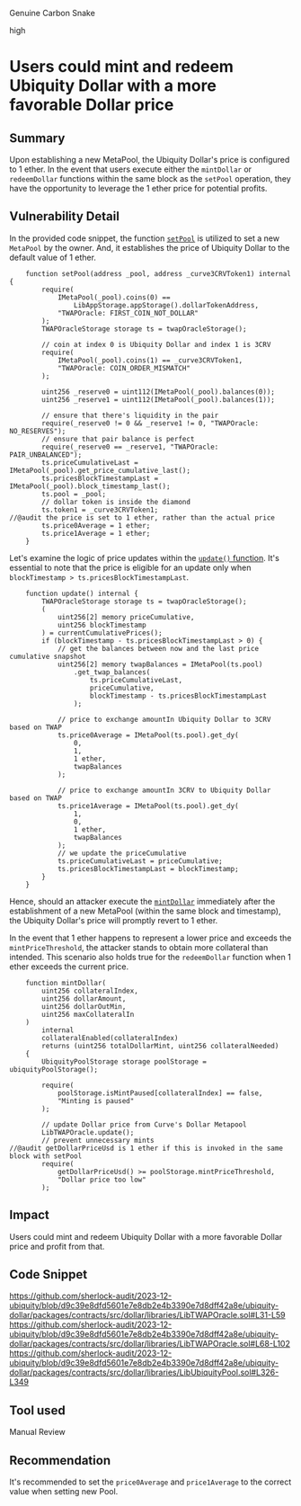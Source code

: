Genuine Carbon Snake

high

# Users could mint and redeem Ubiquity Dollar with a more favorable Dollar price

## Summary

Upon establishing a new MetaPool, the Ubiquity Dollar's price is configured to 1 ether. In the event that users execute either the `mintDollar` or `redeemDollar` functions within the same block as the `setPool` operation, they have the opportunity to leverage the 1 ether price for potential profits.

## Vulnerability Detail

In the provided code snippet, the function [`setPool`](https://github.com/sherlock-audit/2023-12-ubiquity/blob/d9c39e8dfd5601e7e8db2e4b3390e7d8dff42a8e/ubiquity-dollar/packages/contracts/src/dollar/libraries/LibTWAPOracle.sol#L31-L59) is utilized to set a new `MetaPool` by the owner. And, it establishes the price of Ubiquity Dollar to the default value of 1 ether.

```solidity
    function setPool(address _pool, address _curve3CRVToken1) internal {
        require(
            IMetaPool(_pool).coins(0) ==
                LibAppStorage.appStorage().dollarTokenAddress,
            "TWAPOracle: FIRST_COIN_NOT_DOLLAR"
        );
        TWAPOracleStorage storage ts = twapOracleStorage();

        // coin at index 0 is Ubiquity Dollar and index 1 is 3CRV
        require(
            IMetaPool(_pool).coins(1) == _curve3CRVToken1,
            "TWAPOracle: COIN_ORDER_MISMATCH"
        );

        uint256 _reserve0 = uint112(IMetaPool(_pool).balances(0));
        uint256 _reserve1 = uint112(IMetaPool(_pool).balances(1));

        // ensure that there's liquidity in the pair
        require(_reserve0 != 0 && _reserve1 != 0, "TWAPOracle: NO_RESERVES");
        // ensure that pair balance is perfect
        require(_reserve0 == _reserve1, "TWAPOracle: PAIR_UNBALANCED");
        ts.priceCumulativeLast = IMetaPool(_pool).get_price_cumulative_last();
        ts.pricesBlockTimestampLast = IMetaPool(_pool).block_timestamp_last();
        ts.pool = _pool;
        // dollar token is inside the diamond
        ts.token1 = _curve3CRVToken1;
//@audit the price is set to 1 ether, rather than the actual price
        ts.price0Average = 1 ether;
        ts.price1Average = 1 ether;
    }
```

Let's examine the logic of price updates within the [`update()` function](https://github.com/sherlock-audit/2023-12-ubiquity/blob/d9c39e8dfd5601e7e8db2e4b3390e7d8dff42a8e/ubiquity-dollar/packages/contracts/src/dollar/libraries/LibTWAPOracle.sol#L68-L102). It's essential to note that the price is eligible for an update only when `blockTimestamp > ts.pricesBlockTimestampLast`.

```solidity
    function update() internal {
        TWAPOracleStorage storage ts = twapOracleStorage();
        (
            uint256[2] memory priceCumulative,
            uint256 blockTimestamp
        ) = currentCumulativePrices();
        if (blockTimestamp - ts.pricesBlockTimestampLast > 0) {
            // get the balances between now and the last price cumulative snapshot
            uint256[2] memory twapBalances = IMetaPool(ts.pool)
                .get_twap_balances(
                    ts.priceCumulativeLast,
                    priceCumulative,
                    blockTimestamp - ts.pricesBlockTimestampLast
                );

            // price to exchange amountIn Ubiquity Dollar to 3CRV based on TWAP
            ts.price0Average = IMetaPool(ts.pool).get_dy(
                0,
                1,
                1 ether,
                twapBalances
            );

            // price to exchange amountIn 3CRV to Ubiquity Dollar based on TWAP
            ts.price1Average = IMetaPool(ts.pool).get_dy(
                1,
                0,
                1 ether,
                twapBalances
            );
            // we update the priceCumulative
            ts.priceCumulativeLast = priceCumulative;
            ts.pricesBlockTimestampLast = blockTimestamp;
        }
    }
```

Hence, should an attacker execute the [`mintDollar`](https://github.com/sherlock-audit/2023-12-ubiquity/blob/d9c39e8dfd5601e7e8db2e4b3390e7d8dff42a8e/ubiquity-dollar/packages/contracts/src/dollar/libraries/LibUbiquityPool.sol#L326-L349) immediately after the establishment of a new MetaPool (within the same block and timestamp), the Ubiquity Dollar's price will promptly revert to 1 ether.

In the event that 1 ether happens to represent a lower price and exceeds the `mintPriceThreshold`, the attacker stands to obtain more collateral than intended. This scenario also holds true for the `redeemDollar` function when 1 ether exceeds the current price.

```solidity
    function mintDollar(
        uint256 collateralIndex,
        uint256 dollarAmount,
        uint256 dollarOutMin,
        uint256 maxCollateralIn
    )
        internal
        collateralEnabled(collateralIndex)
        returns (uint256 totalDollarMint, uint256 collateralNeeded)
    {
        UbiquityPoolStorage storage poolStorage = ubiquityPoolStorage();

        require(
            poolStorage.isMintPaused[collateralIndex] == false,
            "Minting is paused"
        );

        // update Dollar price from Curve's Dollar Metapool
        LibTWAPOracle.update();
        // prevent unnecessary mints
//@audit getDollarPriceUsd is 1 ether if this is invoked in the same block with setPool
        require(
            getDollarPriceUsd() >= poolStorage.mintPriceThreshold,
            "Dollar price too low"
        );
```

## Impact

Users could mint and redeem Ubiquity Dollar with a more favorable Dollar price and profit from that.

## Code Snippet

https://github.com/sherlock-audit/2023-12-ubiquity/blob/d9c39e8dfd5601e7e8db2e4b3390e7d8dff42a8e/ubiquity-dollar/packages/contracts/src/dollar/libraries/LibTWAPOracle.sol#L31-L59
https://github.com/sherlock-audit/2023-12-ubiquity/blob/d9c39e8dfd5601e7e8db2e4b3390e7d8dff42a8e/ubiquity-dollar/packages/contracts/src/dollar/libraries/LibTWAPOracle.sol#L68-L102
https://github.com/sherlock-audit/2023-12-ubiquity/blob/d9c39e8dfd5601e7e8db2e4b3390e7d8dff42a8e/ubiquity-dollar/packages/contracts/src/dollar/libraries/LibUbiquityPool.sol#L326-L349

## Tool used

Manual Review

## Recommendation
It's recommended to set the `price0Average` and `price1Average` to the correct value when setting new Pool.